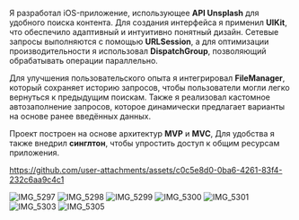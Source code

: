 Я разработал iOS-приложение, использующее **API Unsplash** для удобного поиска контента. 
Для создания интерфейса я применил **UIKit**, что обеспечило адаптивный и интуитивно понятный дизайн. 
Сетевые запросы выполняются с помощью **URLSession**, а для оптимизации производительности я использовал 
**DispatchGroup**, позволяющий обрабатывать операции параллельно.

Для улучшения пользовательского опыта я интегрировал **FileManager**, который сохраняет 
историю запросов, чтобы пользователи могли легко вернуться к предыдущим поискам. 
Также я реализовал кастомное автозаполнение запросов, которое динамически 
предлагает варианты на основе ранее введённых данных.

Проект построен на основе архитектур **MVP**  и **MVC**, Для удобства я также внедрил **синглтон**, 
чтобы упростить доступ к общим ресурсам приложения.

https://github.com/user-attachments/assets/c0c5e8d0-0ba6-4261-83f4-232c6aa9c4c1

![IMG_5297](https://github.com/user-attachments/assets/284993f4-2f24-4f24-b6f0-154183f361fb)
![IMG_5298](https://github.com/user-attachments/assets/d50eb10d-40a8-4a70-998a-f3316fe3cabc)
![IMG_5299](https://github.com/user-attachments/assets/614f6750-b09d-4803-b54f-3d1a5a618345)
![IMG_5300](https://github.com/user-attachments/assets/ced77f65-d08a-492d-9d4e-d572e97635bc)
![IMG_5301](https://github.com/user-attachments/assets/aeaeaa20-015d-4d65-8765-2c624a8ef55c)
![IMG_5303](https://github.com/user-attachments/assets/7af8e362-560d-42da-a298-80feddf0ce12)
![IMG_5305](https://github.com/user-attachments/assets/b9c87e74-2ed9-4e12-b135-17b1ebe9cb07)
